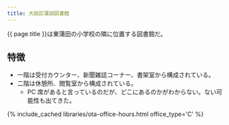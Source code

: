 ```yaml
---
title: 大田区蒲田図書館
---
```


{{ page.title }}は東蒲田の小学校の隣に位置する図書館だ。

## 特徴

* 一階は受付カウンター、新聞雑誌コーナー、書架室から構成されている。
* 二階は休憩所、閲覧室から構成されている。
  * PC 席があると言っているのだが、どこにあるのかがわからない。ない可能性も出てきた。

{% include_cached libraries/ota-office-hours.html office_type='C' %}
